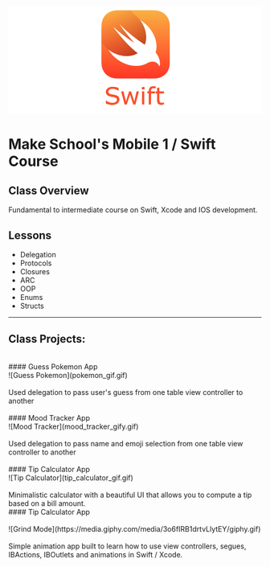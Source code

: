 ![Make School Logo](swift_cover.png)

# Make School's Mobile 1 / Swift Course

## Class Overview
Fundamental to intermediate course on Swift, Xcode and IOS development.

## Lessons
* Delegation
* Protocols
* Closures
* ARC
* OOP
* Enums
* Structs
___

## Class Projects:
<br>
#### Guess Pokemon App
<br>
![Guess Pokemon](pokemon_gif.gif)
<br>
<br>
Used delegation to pass user's guess from one table view controller to another
<br>
<br>
#### Mood Tracker App
<br>
![Mood Tracker](mood_tracker_gify.gif)
<br>
<br>
Used delegation to pass name and emoji selection from one table view controller to another
<br>
<br>
#### Tip Calculator App
<br>
![Tip Calculator](tip_calculator_gif.gif)
<br>
<br>
Minimalistic calculator with a beautiful UI that allows you to compute a tip based on a bill amount.
<br>
#### Tip Calculator App
<br>
<br>
![Grind Mode](https://media.giphy.com/media/3o6fIRB1drtvLlytEY/giphy.gif)
<br>
<br>
Simple animation app built to learn how to use view controllers, segues, IBActions, IBOutlets and animations in Swift / Xcode.
<br>
